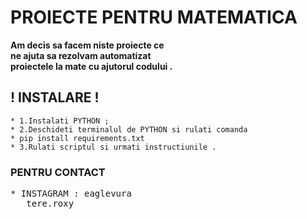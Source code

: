# PROIECTE PENTRU MATEMATICA



**Am decis sa facem niste proiecte ce  
ne ajuta sa rezolvam automatizat  
proiectele la mate cu ajutorul codului .**  


## ! INSTALARE !  
```
* 1.Instalati PYTHON ;  
* 2.Deschideti terminalul de PYTHON si rulati comanda  
* pip install requirements.txt  
* 3.Rulati scriptul si urmati instructiunile .  
```
### PENTRU CONTACT  

<pre>
* INSTAGRAM : eaglevura  
&nbsp;&nbsp;&nbsp;tere.roxy  
</pre>